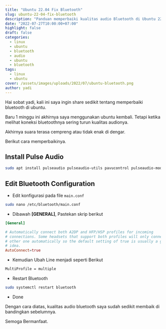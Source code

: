```yaml
---
title: "Ubuntu 22.04 Fix Bluetooth"
slug: ubuntu-22-04-fix-bluetooth
description: "Panduan memperbaiki kualitas audio Bluetooth di Ubuntu 22.04: instalasi pulseaudio, konfigurasi Bluetooth dan restart layanan untuk koneksi optimal."
date: "2022-07-27T10:00:00+07:00"
highlight: false
draft: false
categories:
  - linux
  - ubuntu
  - bluetooth
  - audio
  - ubuntu
  - bluetooth
tags:
  - linux
  - ubuntu
cover: /assets/images/uploads/2022/07/ubuntu-bluetooth.png
author: yadi
---
```


Hai sobat yadi, kali ini saya ingin share sedikit tentang memperbaiki bluetooth di ubuntu.

Baru 1 minggu ini akhirnya saya menggunakan ubuntu kembali. Tetapi ketika melihat koneksi bluetoothnya sering turun kualitas audionya.

Akhirnya suara terasa cempreng atau tidak enak di dengar.

Berikut cara memperbaikinya.

## Install Pulse Audio

```bash
sudo apt install pulseaudio pulseaudio-utils pavucontrol pulseaudio-module-bluetooth
```

## Edit Bluetooth Configuration

- Edit konfigurasi pada file `main.conf`

```bash
sudo nano /etc/bluetooth/main.conf
```

- Dibawah **[GENERAL]**, Pastekan skrip berikut

```conf
[General]

# Automatically connect both A2DP and HFP/HSP profiles for incoming
# connections. Some headsets that support both profiles will only connect the
# other one automatically so the default setting of true is usually a good
# idea.
AutoConnect=true
```

- Kemudian Ubah Line menjadi seperti Berikut

```bash
MultiProfile = multiple
```

- Restart Bluetooth

```bash
sudo systemctl restart bluetooth
```

- Done

Dengan cara diatas, kualitas audio bluetooth saya sudah sedikit membaik di bandingkan sebelumnya.

Semoga Bermanfaat.
